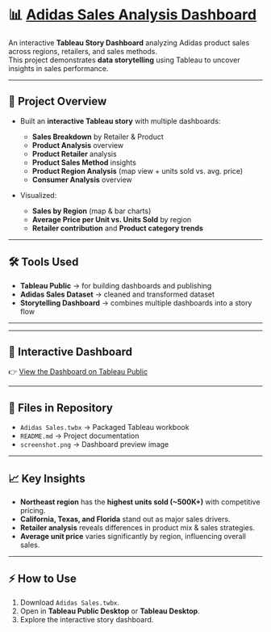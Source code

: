 # 📊 [Adidas Sales Analysis Dashboard](https://public.tableau.com/app/profile/tushar.kaushik6195/viz/AdidasSales_17580140411970/Story1?publish=yes)

An interactive **Tableau Story Dashboard** analyzing Adidas product sales across regions, retailers, and sales methods.  
This project demonstrates **data storytelling** using Tableau to uncover insights in sales performance.  

---

## 🚀 Project Overview
- Built an **interactive Tableau story** with multiple dashboards:  
  - **Sales Breakdown** by Retailer & Product  
  - **Product Analysis** overview  
  - **Product Retailer** analysis  
  - **Product Sales Method** insights  
  - **Product Region Analysis** (map view + units sold vs. avg. price)  
  - **Consumer Analysis** overview  

- Visualized:  
  - **Sales by Region** (map & bar charts)  
  - **Average Price per Unit vs. Units Sold** by region  
  - **Retailer contribution** and **Product category trends**  

---

## 🛠️ Tools Used
- **Tableau Public** → for building dashboards and publishing  
- **Adidas Sales Dataset** → cleaned and transformed dataset  
- **Storytelling Dashboard** → combines multiple dashboards into a story flow  

---


---

## 🔗 Interactive Dashboard
👉 [View the Dashboard on Tableau Public](https://public.tableau.com/app/profile/tushar.kaushik6195/viz/AdidasSales_17580140411970/Story1?publish=yes)  

---

## 📂 Files in Repository
- `Adidas Sales.twbx` → Packaged Tableau workbook  
- `README.md` → Project documentation  
- `screenshot.png` → Dashboard preview image  

---

## 📈 Key Insights
- **Northeast region** has the **highest units sold (~500K+)** with competitive pricing.  
- **California, Texas, and Florida** stand out as major sales drivers.  
- **Retailer analysis** reveals differences in product mix & sales strategies.  
- **Average unit price** varies significantly by region, influencing overall sales.  

---

## ⚡ How to Use
1. Download `Adidas Sales.twbx`.  
2. Open in **Tableau Public Desktop** or **Tableau Desktop**.  
3. Explore the interactive story dashboard.  
